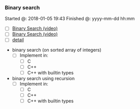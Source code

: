 ### Binary search

Started @: 2018-01-05 19:43
Finished @: yyyy-mm-dd hh:mm

- [ ] [Binary Search (video)](https://www.youtube.com/watch?v=D5SrAga1pno)
- [ ] [Binary Search (video)](https://www.khanacademy.org/computing/computer-science/algorithms/binary-search/a/binary-search)
- [ ] [detail](https://www.topcoder.com/community/data-science/data-science-tutorials/binary-search/)

- binary search (on sorted array of integers)
    - [ ] Implement in:
        - [ ] C
        - [ ] C++
        - [ ] C++ with builtin types
- binary search using recursion
    - [ ] Implement in:
        - [ ] C
        - [ ] C++
        - [ ] C++ with builtin types

<!-- Update makefile for bulding with debug symbols -->

